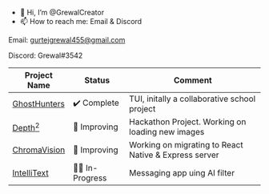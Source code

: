 - 👋 Hi, I’m @GrewalCreator
- 📫 How to reach me: Email & Discord

Email: gurtejgrewal455@gmail.com

Discord: Grewal#3542


| Project Name | Status  | Comment  |
| ------------ | ------- | -------- |
| [GhostHunters](https://github.com/GrewalCreator/GhostHunters) | ✔️ Complete | TUI, initally a collaborative school project |
| [Depth<sup>2</sup>](https://github.com/GrewalCreator/DepthSquared) | 🚧 Improving | Hackathon Project. Working on loading new images |
| [ChromaVision](https://github.com/GrewalCreator/ChromaVision) | 🚧 Improving | Working on migrating to React Native & Express server |
| [IntelliText](https://github.com/GrewalCreator/IntelliText) | 👷‍♂️ In-Progress | Messaging app uing AI filter |
